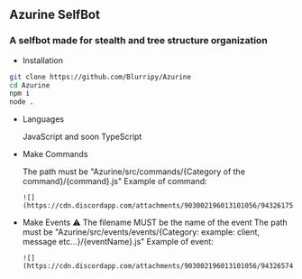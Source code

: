 ## Azurine SelfBot

### A selfbot made for stealth and tree structure organization

- Installation
```bash
git clone https://github.com/Blurripy/Azurine
cd Azurine
npm i
node .
```

- Languages

    JavaScript and soon TypeScript

- Make Commands

    The path must be "Azurine/src/commands/{Category of the command}/{command}.js"
Example of command:

      ![](https://cdn.discordapp.com/attachments/903002196013101056/943261759463120977/code_example.png)

- Make Events
    ⚠️ The filename MUST be the name of the event
    The path must be "Azurine/src/events/events/{Category: example: client, message etc...}/{eventName}.js"
    Example of event:

      ![](https://cdn.discordapp.com/attachments/903002196013101056/943265748569174046/event_example.png)
